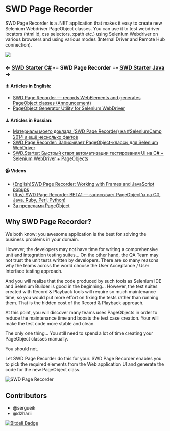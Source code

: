 SWD Page Recorder
=================

SWD Page Recorder is a .NET application that makes it easy to create new Selenium Webdriver PageObject classes. 
You can use it to test webdriver locators (html id, css selectors, xpath etc.) using Selenium Webdriver on various 
browsers and using various modes (Internal Driver and Remote Hub connection).

[![](https://cloud.githubusercontent.com/assets/36020/9678504/f36d753c-529a-11e5-9710-1d02c81c9fcb.png)](https://www.youtube.com/watch?v=MSl1XO7eWic)

### ← [SWD Starter C#](https://github.com/dzharii/SWD.Starter) -= SWD Page Recorder =- [SWD Starter Java](https://github.com/dzharii/Swd.StarterJ)  →

#### :anchor: Articles in English:

* [SWD Page Recorder &mdash; records WebElements and generates PageObject classes (Announcement)](https://groups.google.com/d/msg/selenium-users/epneoHaOymk/MjjhyoBcUf4J)
* [PageObject Generator Utility for Selenium WebDriver](http://unmesh.me/2013/08/29/pageobject-generator-utility-for-selenium-webdriver/)

#### :anchor: Articles in Russian:

* [Материалы моего доклада (SWD Page Recorder) на #SeleniumCamp 2014 и ещё несколько фактов]( http://blog.zhariy.com/2014/02/swd-page-recorder-seleniumcamp-2014.html)
* [SWD Page Recorder: Записывает PageObject-классы для Selenium WebDriver]( http://habrahabr.ru/post/191802/)
* [SWD.Starter: Быстрый старт автоматизации тестирования UI на C# + Selenium WebDriver + PageObjects]( http://habrahabr.ru/post/208822/)


#### :video_camera: Videos

* [(English)SWD Page Recorder: Working with Frames and JavaScript popups]( https://www.youtube.com/watch?v=C4jnX0PF_mc)
* [(Rus) SWD Page Recorder BETA1 &mdash; записывает PageObject'ы на C#, Java, Ruby, Perl, Python!]( https://www.youtube.com/watch?v=4Md_kC4Fdpg)
* [За пределами PageObject](http://blog.zhariy.com/2013/02/atdays-pageobject.html)



Why SWD Page Recorder?
----------------------
We both know: you awesome application is the best for solving the business problems in your domain.   
  
However, the developers may not have time for writing a comprehensive unit and integration testing suites… On the other hand, the QA Team may not trust the unit tests written by developers. There are so many reasons why the teams across the world choose the User Acceptance / User Interface testing approach.   
  
And you will realize that the code produced by such tools as Selenium IDE and Selenium Builder is good in the beginning…  However, the test suites created with Record & Playback tools will require so much maintenance time, so you would put more effort on fixing the tests rather than running them. That is the hidden cost of the Record & Playback approach.   
  
At this point, you will discover many teams uses PageObjects in order to reduce the maintenance time and boosts the test case creation. Your will make the test code more stable and clean.  
 
The only one thing... You still need to spend a lot of time creating your PageObject classes manually.   
  
You should not.   
   
Let SWD Page Recorder do this for your. SWD Page Recorder enables you to pick the required elements from the Web application UI and generate the code for the new PageObject class.   


![SWD Page Recorder](https://raw.githubusercontent.com/dzharii/swd-recorder/master/articles/04-inro-features-readme.md/pagerecorder.png)

Contributors
-------------

* @sergueik
* @dzharii




[![Bitdeli Badge](https://d2weczhvl823v0.cloudfront.net/dzhariy/swd-recorder/trend.png)](https://bitdeli.com/free "Bitdeli Badge")

